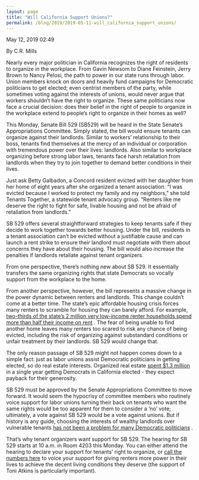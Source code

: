 ```yaml
---
layout: page
title: "Will California Support Unions?"
permalink: /blog/2019/2019-05-11-will_california_support_unions/
---
```

May 12, 2019 02:49

By C.R. Mills

Nearly every major politician in California recognizes the right of residents to organize in the workplace. From Gavin Newsom to Diane Feinstein, Jerry Brown to Nancy Pelosi, the path to power in our state runs through labor. Union members knock on doors and heavily fund campaigns for Democratic politicians to get elected; even centrist members of the party, while sometimes voting against the interests of unions, would never argue that workers shouldn’t have the right to organize. These same politicians now face a crucial decision: does their belief in the right of people to organize in the workplace extend to people’s right to organize in their homes as well?

This Monday, Senate Bill 529 (SB529) will be heard in the State Senate’s Appropriations Committee. Simply stated, the bill would ensure tenants can organize against their landlords. Similar to workers’ relationship to their boss, tenants find themselves at the mercy of an individual or corporation with tremendous power over their lives: landlords. Also similar to workplace organizing before strong labor laws, tenants face harsh retaliation from landlords when they try to join together to demand better conditions in their lives.

Just ask Betty Galbadon, a Concord resident evicted with her daughter from her home of eight years after she organized a tenant association. “I was evicted because I worked to protect my family and my neighbors,” she told Tenants Together, a statewide tenant advocacy group. “Renters like me deserve the right to fight for safe, livable housing and not be afraid of retaliation from landlords.”

SB 529 offers several straightforward strategies to keep tenants safe if they decide to work together towards better housing. Under the bill, residents in a tenant association can’t be evicted without a justifiable cause and can launch a rent strike to ensure their landlord must negotiate with them about concerns they have about their housing. The bill would also increase the penalties if landlords retaliate against tenant organizers.

From one perspective, there’s nothing new about SB 529. It essentially transfers the same organizing rights that state Democrats so vocally support from the workplace to the home.

From another perspective, however, the bill represents a massive change in the power dynamic between renters and landlords. This change couldn’t come at a better time. The state’s epic affordable housing crisis forces many renters to scramble for housing they can barely afford. For example, [two-thirds of the state’s 2 million very low-income renter households spend more than half their income on rent](https://www.sacbee.com/news/politics-government/capitol-alert/article228200679.html) . The fear of being unable to find another home leaves many renters too scared to risk any chance of being evicted, including the risk of organizing against substandard conditions or unfair treatment by their landlords. SB 529 would change that.

The only reason passage of SB 529 might not happen comes down to a simple fact: just as labor unions assist Democratic politicians in getting elected, so do real estate interests. Organized real estate [spent $1.3 million](https://www.latimes.com/politics/la-pol-ca-road-map-california-democrats-fundraising-20170521-story.html) in a single year getting Democrats in California elected - they expect payback for their generosity.

SB 529 must be approved by the Senate Appropriations Committee to move forward. It would seem the hypocrisy of committee members who routinely voice support for labor unions turning their back on tenants who want the same rights would be too apparent for them to consider a ‘no’ vote; ultimately, a vote against SB 529 would be a vote against unions. But if history is any guide, choosing the interests of wealthy landlords over vulnerable tenants [has not been a problem for many Democratic politicians](https://la.curbed.com/2018/1/11/16879264/rent-control-california-costa-hawkins) .

That’s why tenant organizers want support for SB 529. The hearing for SB 529 starts at 10 a.m. in Room 4203 this Monday. You can either attend the hearing to declare your support for tenants’ right to organize, or [call the numbers here](http://www.tenantstogether.org/sb-529-right-organize-protect-tenant-voices-advocacy-resources) to voice your support for giving renters more power in their lives to achieve the decent living conditions they deserve (the support of Toni Atkins is particularly important).
